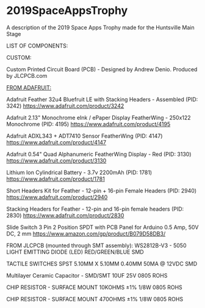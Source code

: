 # 2019SpaceAppsTrophy
A description of the 2019 Space Apps Trophy made for the Huntsville Main Stage


LIST OF COMPONENTS:

CUSTOM:

Custom Printed Circuit Board (PCB) - Designed by Andrew Denio.  Produced by JLCPCB.com

<u>FROM ADAFRUIT:</u>

Adafruit Feather 32u4 Bluefruit LE with Stacking Headers - Assembled (PID: 3242)
https://www.adafruit.com/product/3242

Adafruit 2.13" Monochrome eInk / ePaper Display FeatherWing - 250x122 Monochrome (PID: 4195)
https://www.adafruit.com/product/4195

Adafruit ADXL343 + ADT7410 Sensor FeatherWing (PID: 4147)
https://www.adafruit.com/product/4147

Adafruit 0.54" Quad Alphanumeric FeatherWing Display - Red (PID: 3130)
https://www.adafruit.com/product/3130

Lithium Ion Cylindrical Battery - 3.7v 2200mAh (PID: 1781)
https://www.adafruit.com/product/1781

Short Headers Kit for Feather - 12-pin + 16-pin Female Headers (PID: 2940)
https://www.adafruit.com/product/2940

Stacking Headers for Feather - 12-pin and 16-pin female headers (PID: 2830)
https://www.adafruit.com/product/2830

Slide Switch 3 Pin 2 Position SPDT with PCB Panel for Arduino 0.5 Amp, 50V DC, 2 mm
https://www.amazon.com/gp/product/B079D58DB3/


FROM JLCPCB (mounted through SMT assembly):
WS2812B-V3 - 5050 LIGHT EMITTING DIODE (LED) RED/GREEN/BLUE SMD

TACTILE SWITCHES SPST 5.10MM X 5.10MM 0.40MM 50MA @ 12VDC SMD 

Multilayer Ceramic Capacitor - SMD/SMT 10UF 25V 0805 ROHS

CHIP RESISTOR - SURFACE MOUNT 10KOHMS ±1% 1/8W 0805 ROHS

CHIP RESISTOR - SURFACE MOUNT 470OHMS ±1% 1/8W 0805 ROHS




